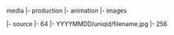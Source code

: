 media
 |- production
     |- animation
     |- images

 |- source
     |- 64
        |- YYYYMMDD/uniqid/filename.jpg
     |- 256
